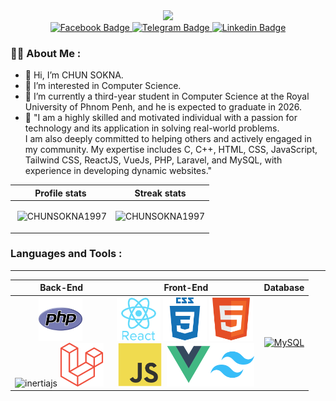 
<div id="header" align="center">
  <img src="https://media1.tenor.com/m/GfSX-u7VGM4AAAAd/coding.gif" width="270"/>
  <div id="badges">
  <a href="https://www.facebook.com/sokna.chun.1997/">
    <img src="https://img.shields.io/badge/Facebookk-blue?style=for-the-badge&logo=facebook&logoColor=white" alt="Facebook Badge"/>
  </a>
  <a href="https://t.me/chunSokna_cs">
    <img src="https://img.shields.io/badge/Telegram-blue?style=for-the-badge&logo=telegram&logoColor=white" alt="Telegram Badge"/>
  </a>
  <a href="https://www.linkedin.com/in/chun-sokna-449bba32b/">
    <img src="https://img.shields.io/badge/Linkedin-blue?style=for-the-badge&logo=linkedin&logoColor=white" alt="Linkedin Badge"/>
  </a>
</div>
</div>

### :woman_technologist: About Me :
- 👋 Hi, I’m CHUN SOKNA.
- 👀 I’m interested in Computer Science. 
- 🌱 I’m currently a third-year student in Computer Science at the Royal University of Phnom Penh, and he is expected to graduate in 2026.
- 💞 "I am a highly skilled and motivated individual with a passion for technology and its application in solving real-world problems. <br/> I am also deeply committed to helping others and actively engaged in my community. My expertise includes C, C++, HTML, CSS, JavaScript, Tailwind CSS, ReactJS, VueJs, PHP, Laravel, and MySQL, with experience in developing dynamic websites."


| **Profile stats** | **Streak stats** |
|:---:|:---:
| <div align="center" style="align-items: center; justify-content: center;"> <p>&nbsp;<img src="https://github-readme-stats.vercel.app/api?username=CHUNSOKNA1997&show_icons=true&locale=en" alt="CHUNSOKNA1997" /></p> | <p><img src="https://github-readme-streak-stats.herokuapp.com/?user=CHUNSOKNA1997" alt="CHUNSOKNA1997" /></p> </div>  ||

###  Languages and Tools :
---
| **Back-End**  | **Front-End** | **Database** |
|:---:|:---:|:---:|
| <img src="https://github.com/devicons/devicon/blob/master/icons/php/php-original.svg" title="php" alt="php" width="70" height="70"/>&nbsp; <br/> <img src="https://avatars.githubusercontent.com/u/47703742?s=200&v=4" title="inertiajs" alt="inertiajs" width="70" height="70"/> <img src="https://github.com/devicons/devicon/blob/master/icons/laravel/laravel-original.svg" title="Laravel" alt="Laravel" width="70" height="70"/> &nbsp; | <img src="https://github.com/devicons/devicon/blob/master/icons/react/react-original-wordmark.svg" title="React" alt="React" width="70" height="70"/>&nbsp;<img src="https://github.com/devicons/devicon/blob/master/icons/css3/css3-plain-wordmark.svg"  title="CSS3" alt="CSS" width="70" height="70"/>&nbsp;<img src="https://github.com/devicons/devicon/blob/master/icons/html5/html5-original.svg" title="HTML5" alt="HTML" width="70" height="70"/>&nbsp; <br/><img src="https://github.com/devicons/devicon/blob/master/icons/javascript/javascript-original.svg" title="JavaScript" alt="JavaScript" width="70" height="70"/>&nbsp; <a href="https://github.com/devicons/devicon/blob/master/icons/typescript/typescript-original.svg" title="TypeScript"></a> <a href="https://tailwindcss.com/" title="Tailwind"><img src="https://github.com/devicons/devicon/blob/master/icons/vuejs/vuejs-original.svg" alt="VueJs" width="70px" height="70px"></a><img src="https://github.com/devicons/devicon/blob/master/icons/tailwindcss/tailwindcss-original.svg" alt="Tailwind" width="70px" height="70px"></a> | <a href="https://dev.mysql.com/" title="MySQL"><img src="https://github.com/get-icon/geticon/raw/master/icons/mysql.svg" alt="MySQL" width="70px" height="70px"></a>  ||
